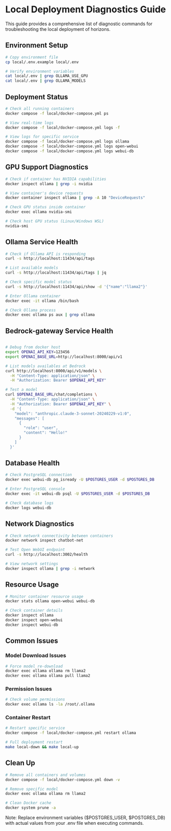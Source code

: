 # Local Deployment Diagnostics Guide

This guide provides a comprehensive list of diagnostic commands for troubleshooting the local deployment of horizons.

## Environment Setup

```bash
# Copy environment file
cp local/.env.example local/.env

# Verify environment variables
cat local/.env | grep OLLAMA_USE_GPU
cat local/.env | grep OLLAMA_MODELS
```

## Deployment Status

```bash
# Check all running containers
docker compose -f local/docker-compose.yml ps

# View real-time logs
docker compose -f local/docker-compose.yml logs -f

# View logs for specific service
docker compose -f local/docker-compose.yml logs ollama
docker compose -f local/docker-compose.yml logs open-webui
docker compose -f local/docker-compose.yml logs webui-db
```

## GPU Support Diagnostics

```bash
# Check if container has NVIDIA capabilities
docker inspect ollama | grep -i nvidia

# View container's device requests
docker container inspect ollama | grep -A 10 "DeviceRequests"

# Check GPU status inside container
docker exec ollama nvidia-smi

# Check host GPU status (Linux/Windows WSL)
nvidia-smi
```

## Ollama Service Health

```bash
# Check if Ollama API is responding
curl -s http://localhost:11434/api/tags

# List available models
curl -s http://localhost:11434/api/tags | jq

# Check specific model status
curl -s http://localhost:11434/api/show -d '{"name":"llama2"}'

# Enter Ollama container
docker exec -it ollama /bin/bash

# Check Ollama process
docker exec ollama ps aux | grep ollama
```

## Bedrock-gateway Service Health

```bash

# Debug from docker host
export OPENAI_API_KEY=123456
export OPENAI_BASE_URL=http://localhost:8000/api/v1

# List models availables at Bedrock
curl http://localhost:8000/api/v1/models \
  -H "Content-Type: application/json" \
  -H "Authorization: Bearer $OPENAI_API_KEY"

# Test a model
curl $OPENAI_BASE_URL/chat/completions \
  -H "Content-Type: application/json" \
  -H "Authorization: Bearer $OPENAI_API_KEY" \
  -d '{
    "model": "anthropic.claude-3-sonnet-20240229-v1:0",
    "messages": [
      {
        "role": "user",
        "content": "Hello!"
      }
    ]
  }'
```


## Database Health

```bash
# Check PostgreSQL connection
docker exec webui-db pg_isready -U $POSTGRES_USER -d $POSTGRES_DB

# Enter PostgreSQL console
docker exec -it webui-db psql -U $POSTGRES_USER -d $POSTGRES_DB

# Check database logs
docker logs webui-db
```

## Network Diagnostics

```bash
# Check network connectivity between containers
docker network inspect chatbot-net

# Test Open WebUI endpoint
curl -s http://localhost:3002/health

# View network settings
docker inspect ollama | grep -i network
```

## Resource Usage

```bash
# Monitor container resource usage
docker stats ollama open-webui webui-db

# Check container details
docker inspect ollama
docker inspect open-webui
docker inspect webui-db
```

## Common Issues

### Model Download Issues
```bash
# Force model re-download
docker exec ollama ollama rm llama2
docker exec ollama ollama pull llama2
```

### Permission Issues
```bash
# Check volume permissions
docker exec ollama ls -la /root/.ollama
```

### Container Restart
```bash
# Restart specific service
docker compose -f local/docker-compose.yml restart ollama

# Full deployment restart
make local-down && make local-up
```

## Clean Up

```bash
# Remove all containers and volumes
docker compose -f local/docker-compose.yml down -v

# Remove specific model
docker exec ollama ollama rm llama2

# Clean Docker cache
docker system prune -a
```

Note: Replace environment variables ($POSTGRES_USER, $POSTGRES_DB) with actual values from your .env file when executing commands.
